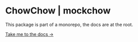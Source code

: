 # ChowChow | mockchow

This package is part of a monorepo, the docs are at the root.

[Take me to the docs →](https://github.com/robb-j/chowchow/#readme)
